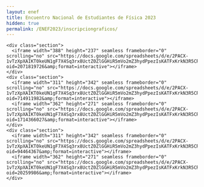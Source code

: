```yaml
---
layout: enef
title: Encuentro Nacional de Estudiantes de Física 2023
hidden: true
permalink: /ENEF2023/inscripciongraficos/
---
```


<div class="no-pad-top" id="index-page">
  <div class="container">
  
    <div class="section">
      <iframe width="388" height="237" seamless frameborder="0" scrolling="no" src="https://docs.google.com/spreadsheets/d/e/2PACX-1vTzXpXAIKT0keUN1gF7X4Sq3rx8UctZ0ZlGGHiR5mVo2mZ3hydPpezIsKATFxKrkN3R5CRBnVxhLCdX/pubchart?oid=2071819726&amp;format=interactive"></iframe>
    </div>
    <div class="section">
      <iframe width="311" height="342" seamless frameborder="0" scrolling="no" src="https://docs.google.com/spreadsheets/d/e/2PACX-1vTzXpXAIKT0keUN1gF7X4Sq3rx8UctZ0ZlGGHiR5mVo2mZ3hydPpezIsKATFxKrkN3R5CRBnVxhLCdX/pubchart?oid=714911982&amp;format=interactive"></iframe>
      <iframe width="362" height="271" seamless frameborder="0" scrolling="no" src="https://docs.google.com/spreadsheets/d/e/2PACX-1vTzXpXAIKT0keUN1gF7X4Sq3rx8UctZ0ZlGGHiR5mVo2mZ3hydPpezIsKATFxKrkN3R5CRBnVxhLCdX/pubchart?oid=1714366027&amp;format=interactive"></iframe>
    </div>
    <div class="section">
      <iframe width="311" height="342" seamless frameborder="0" scrolling="no" src="https://docs.google.com/spreadsheets/d/e/2PACX-1vTzXpXAIKT0keUN1gF7X4Sq3rx8UctZ0ZlGGHiR5mVo2mZ3hydPpezIsKATFxKrkN3R5CRBnVxhLCdX/pubchart?oid=94464367&amp;format=interactive"></iframe>
      <iframe width="362" height="271" seamless frameborder="0" scrolling="no" src="https://docs.google.com/spreadsheets/d/e/2PACX-1vTzXpXAIKT0keUN1gF7X4Sq3rx8UctZ0ZlGGHiR5mVo2mZ3hydPpezIsKATFxKrkN3R5CRBnVxhLCdX/pubchart?oid=20259986&amp;format=interactive"></iframe>
    </div>
    
  </div>
</div>
